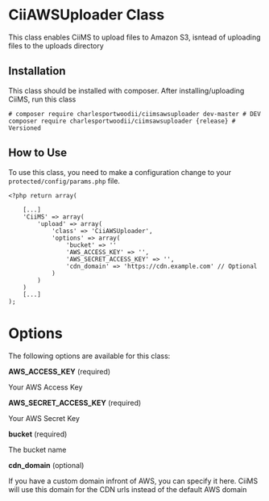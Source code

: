 # CiiAWSUploader Class

This class enables CiiMS to upload files to Amazon S3, isntead of uploading files to the uploads directory

## Installation

This class should be installed with composer. After installing/uploading CiiMS, run this class

```
# composer require charlesportwoodii/ciimsawsuploader dev-master # DEV
composer require charlesportwoodii/ciimsawsuploader {release} # Versioned
```

## How to Use

To use this class, you need to make a configuration change to your ```protected/config/params.php``` file.

```
<?php return array(

	[...]
	'CiiMS' => array(
		'upload' => array(
			'class' => 'CiiAWSUploader',
			'options' => array(
				'bucket' => ''
				'AWS_ACCESS_KEY' => '',
				'AWS_SECRET_ACCESS_KEY' => '',
				'cdn_domain' => 'https://cdn.example.com' // Optional
			)
		)
	)
	[...]
);
```

# Options

The following options are available for this class:

__AWS_ACCESS_KEY__ (required)

Your AWS Access Key

__AWS_SECRET_ACCESS_KEY__ (required)

Your AWS Secret Key

__bucket__ (required)

The bucket name

__cdn_domain__ (optional)

If you have a custom domain infront of AWS, you can specify it here. CiiMS will use this domain for the CDN urls instead of the default AWS domain

